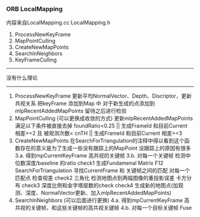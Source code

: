 <!--
 * @Author: Liu Weilong
 * @Date: 2021-01-28 15:08:16
 * @LastEditors: Liu Weilong 
 * @LastEditTime: 2021-01-28 17:24:15
 * @FilePath: /3rd-test-learning/31. orb_slam_related/doc/ORB_mapping.md
 * @Description: 
-->
### ORB LocalMapping
内容来自LocalMapping.cc LocalMapping.h
1. ProcessNewKeyFrame
2. MapPointCulling
3. CreateNewMapPoints
4. SearchInNeighbors
5. KeyFrameCulling
   
------
没有什么理论

------
1. ProcessNewKeyFrame
   更新平均NormalVector、Depth、Discriptor，更新共视关系
   把keyFrame 添加到Map 中
   对于新生成的点添加到mlpRecentAddedMapPoints 留待之后进行检验
2. MapPointCulling (可以更换成收敛的方式)
   更新mlpRecentAddedMapPoints 满足以下条件被直接去掉
   foundRatio<0.25 || 生成FrameId 和目前Current 相差>=2 且 被观测次数< cnTH || 生成FrameId 和目前Current 相差>=3
3. CreateNewMapPoints 在SearchForTriangulation的注释中得以看到这个函数存在的意义是为了生成一些没有跟踪上的MapPoint 没跟踪上的原因有很多
3.a. 得到mpCurrentKeyFrame 高共视的关键帧
3.b. 对每一个关键帧
     检测中位数深度/baseline 的ratio check1
     生成Fundamenal Matrix F12
     SearchForTriangulation 寻找CurrentFrame 和 关键帧之间的匹配
     对每一个匹配点
        检查视差 check2
        三角化
        检测地图点到两幅图像的重投影误差    卡方分布 check3
        深度比例和金字塔层数的check             check4
        生成新的地图点(加观测、深度、NormalVector更新、加入mlpRecentAddedMapPoints)
4. SearchInNeighbors (可以后面进行更换)
4.a. 得到mpCurrentKeyFrame 高共视的关键帧，和这些关键帧的高共视关键帧
4.b. 对每一个目标关键帧 Fuse    
   